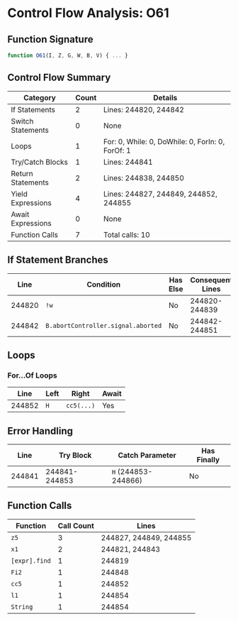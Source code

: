# Control Flow Analysis: O61

## Function Signature

```javascript
function O61(I, Z, G, W, B, V) { ... }
```

## Control Flow Summary

| Category | Count | Details |
|----------|-------|--------|
| If Statements | 2 | Lines: 244820, 244842 |
| Switch Statements | 0 | None |
| Loops | 1 | For: 0, While: 0, DoWhile: 0, ForIn: 0, ForOf: 1 |
| Try/Catch Blocks | 1 | Lines: 244841 |
| Return Statements | 2 | Lines: 244838, 244850 |
| Yield Expressions | 4 | Lines: 244827, 244849, 244852, 244855 |
| Await Expressions | 0 | None |
| Function Calls | 7 | Total calls: 10 |

## If Statement Branches

| Line | Condition | Has Else | Consequent Lines | Alternate Lines |
|------|-----------|----------|-----------------|----------------|
| 244820 | `!w` | No | 244820-244839 | N/A |
| 244842 | `B.abortController.signal.aborted` | No | 244842-244851 | N/A |

## Loops

### For...Of Loops

| Line | Left | Right | Await |
|------|------|-------|-------|
| 244852 | `H` | `cc5(...)` | Yes |

## Error Handling

| Line | Try Block | Catch Parameter | Has Finally |
|------|----------|-----------------|-------------|
| 244841 | 244841-244853 | `H` (244853-244866) | No |

## Function Calls

| Function | Call Count | Lines |
|----------|------------|-------|
| `z5` | 3 | 244827, 244849, 244855 |
| `x1` | 2 | 244821, 244843 |
| `[expr].find` | 1 | 244819 |
| `Fi2` | 1 | 244848 |
| `cc5` | 1 | 244852 |
| `l1` | 1 | 244854 |
| `String` | 1 | 244854 |
